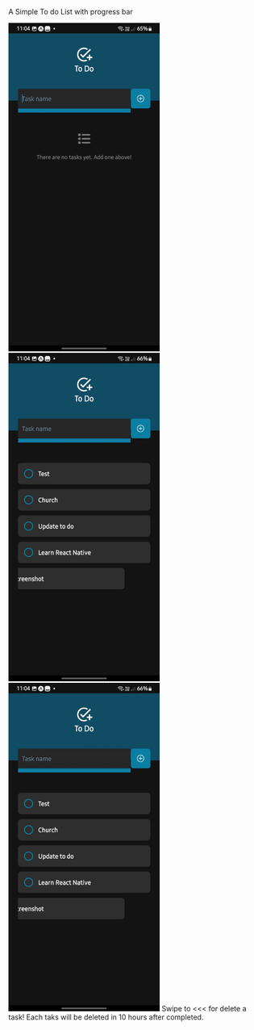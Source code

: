 A Simple To do List with progress bar

<img src="./assets/images/screenshots/screen0.jpg" width="300" alt="Fastodo App Screenshot start">
<img src="./assets/images/screenshots/screen1.jpg" width="300" alt="Fastodo App Screenshot with tasks and progress bar">
<img src="./assets/images/screenshots/screen1.jpg" width="300" alt="Fastodo App Screenshot with deleting task">
Swipe to <<< for delete a task!
Each taks will be deleted in 10 hours after completed.
